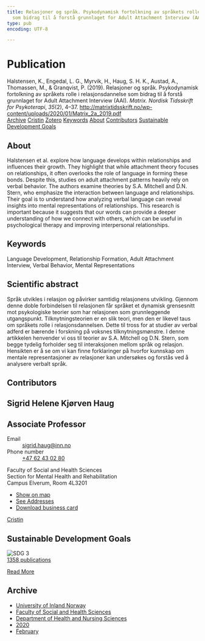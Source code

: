 ```yaml
---
title: Relasjoner og språk. Psykodynamisk fortolkning av språkets rolle i relasjonsdannelse
  som bidrag til å forstå grunnlaget for Adult Attachment Interview (AAI)
type: pub
encoding: UTF-8

---
```

<h1>Publication</h1>
<article id="csl-bib-container-3JXYPR6U" class="csl-bib-container">
  <div class="csl-bib-body"> <div class="csl-entry">Halstensen, K., Engedal, L. G., Myrvik, H., Haug, S. H. K., Austad, A., Thomassen, M., &#38; Granqvist, P. (2019). Relasjoner og språk. Psykodynamisk fortolkning av språkets rolle i relasjonsdannelse som bidrag til å forstå grunnlaget for Adult Attachment Interview (AAI). <i>Matrix. Nordisk Tidsskrift for Psykoterapi</i>, <i>35</i>(2), 4–37. <a href="http://matrixtidsskrift.no/wp-content/uploads/2020/01/Matrix_2a_2019.pdf">http://matrixtidsskrift.no/wp-content/uploads/2020/01/Matrix_2a_2019.pdf</a></div> </div>
  <div class="csl-bib-buttons">
    <a href="#taxonomy-article-3JXYPR6U" alt="archive" class="csl-bib-button">Archive</a>
    <a href="https://app.cristin.no/results/show.jsf?id=1791234" alt="Cristin" class="csl-bib-button">Cristin</a>
    <a href="http://zotero.org/groups/5881554/items/3JXYPR6U" alt="Zotero" class="csl-bib-button">Zotero</a>
    <a href="#keywords-article-3JXYPR6U" alt="keywords" class="csl-bib-button">Keywords</a>
    <a href="#about-article-3JXYPR6U" alt="about_pub" class="csl-bib-button">About</a>
    <a href="#contributors-article-3JXYPR6U" alt="contributors" class="csl-bib-button">Contributors</a>
    <a href="#sdg-article-3JXYPR6U" alt="sdg" class="csl-bib-button">Sustainable Development Goals</a>
  </div>
  <div id="csl-bib-meta-container-3JXYPR6U"></div>
</article>
<div id="csl-bib-meta-3JXYPR6U" class="csl-bib-meta">
  <article id="about-article-3JXYPR6U" class="about_pub-article">
    <h1>About</h1>
    Halstensen et al. explore how language develops within relationships and influences their growth. They highlight that while attachment theory focuses on relationships, it often overlooks the role of language in forming these bonds. Despite this, studies on adult attachment patterns heavily rely on verbal behavior. The authors examine theories by S.A. Mitchell and D.N. Stern, who emphasize the interaction between language and relationships. Their goal is to understand how analyzing verbal language can reveal insights into mental representations of relationships. This research is important because it suggests that our words can provide a deeper understanding of how we connect with others, which can be useful in psychological therapy and improving interpersonal relationships.
  </article>
  <article id="keywords-article-3JXYPR6U" class="keywords-article">
    <h1>Keywords</h1>
    Language Development, Relationship Formation, Adult Attachment Interview, Verbal Behavior, Mental Representations
  </article>
  <article id="abstract-article-3JXYPR6U" class="abstract-article">
    <h1>Scientific abstract</h1>
    Språk utvikles i relasjon og påvirker samtidig relasjonens utvikling. 
Gjennom denne doble forbindelsen til relasjonen får språket et dynamisk grensesnitt mot psykologiske teorier som har relasjonen som 
grunnleggende utgangspunkt. Tilknytningsteorien er en slik teori, 
men den er likevel taus om språkets rolle i relasjonsdannelsen. Dette 
til tross for at studier av verbal adferd er bærende i forskning på voksnes tilknytningsmønstre. I denne artikkelen henvender vi oss til teorier 
av S.A. Mitchell og D.N. Stern, som begge tydelig forholder seg til 
interaksjonen mellom språk og relasjon. Hensikten er å se om vi kan finne forklaringer på hvorfor kunnskap om mentale representasjoner av relasjoner kan undersøkes og forstås ved å analysere verbalt språk.
  </article>
  <article id="contributors-article-3JXYPR6U" class="contributors-article">
    <h1>Contributors</h1>
    <div class="personas"> <div class="vrtx-hinn-person-card"> <div class="photo"> <i class="lar la-user-circle missing-person"></i> </div> <div class="info"> <hgroup><h1>Sigrid Helene Kjørven Haug</h1> <h2>Associate Professor</h2> </hgroup><dl> <dt>Email</dt> <dd> <a href="mailto:sigrid.haug@inn.no">sigrid.haug@inn.no</a> </dd> <dt>Phone number</dt> <dd><a href="tel:+4762430280"> +47 62 43 02 80 </a></dd> </dl> <p> Faculty of Social and Health Sciences<br> Section for Mental Health and Rehabilitation<br> Campus Elverum, Room 4L3201 </p> <ul class="vrtx-hinn-links"> <li><a href="https://www.google.com/maps?q=60.88177,11.53669">Show on map</a></li> <li><a href="https://www.inn.no/english/find-an-employee/sigrid-haug.html#vrtx-hinn-addresses">See Addresses</a></li> <li><a href="https://www.inn.no/english/find-an-employee/sigrid-haug.html?vrtx=vcf">Download business card</a></li> </ul> </div> </div> <a href="https://app.cristin.no/persons/show.jsf?id=414155" alt="Cristin URL" class="personas-cristin">Cristin</a> </div>
  </article>
  <article id="sdg-article-3JXYPR6U" class="sdg-article">
    <h1>Sustainable Development Goals</h1>
    <div class="sdg-container"><div id="sdg3" class="sdg">
        <img src="{{< params subfolder >}}images/sdg/sdg03_en.png" class="image" alt="SDG 3">
        <div class="sdg-overlay">
          <a href="/en/archive/?key=?sdg=3#archive" class="sdg-publication-count"><span>1358</span> publications</a>
          <p><a href="https://sdgs.un.org/goals/goal3" class="sdg-read-more">Read More</a></p>
        </div>
      </div></div>
  </article>
  <article id="taxonomy-article-3JXYPR6U" class="taxonomy-article">
    <h1>Archive</h1>
    <ul>
      <li>
        <a href="/en/archive/?key=3DCRN523">University of Inland Norway</a>
      </li>
      <li>
        <a href="/en/archive/?key=IDKFS3MX">Faculty of Social and Health Sciences</a>
      </li>
      <li>
        <a href="/en/archive/?key=GTV4ECMZ">Department of Health and Nursing Sciences</a>
      </li>
      <li>
        <a href="/en/archive/?key=LNJIKLR2">2020</a>
      </li>
      <li>
        <a href="/en/archive/?key=N8B9UQSD">February</a>
      </li>
    </ul>
  </article>
</div>
